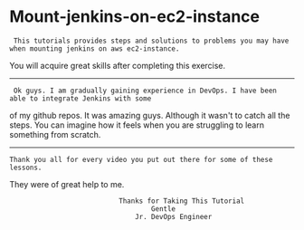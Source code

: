 # Mount-jenkins-on-ec2-instance

     This tutorials provides steps and solutions to problems you may have when mounting jenkins on aws ec2-instance. 
You will acquire great skills after completing this exercise. 

---
     Ok guys. I am gradually gaining experience in DevOps. I have been able to integrate Jenkins with some 
of my github repos. It was amazing guys. Although it wasn't to catch all the steps. You can imagine 
how it feels when you are struggling to learn something from scratch. 

---
    Thank you all for every video you put out there for some of these lessons.
They were of great help to me.

                               Thanks for Taking This Tutorial
                                       Gentle 
                                   Jr. DevOps Engineer
